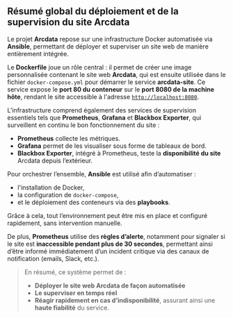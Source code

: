##  Résumé global du déploiement et de la supervision du site Arcdata

Le projet **Arcdata** repose sur une infrastructure Docker automatisée via **Ansible**, permettant de déployer et superviser un site web de manière entièrement intégrée.

Le **Dockerfile** joue un rôle central : il permet de créer une image personnalisée contenant le site web **Arcdata**, qui est ensuite utilisée dans le fichier `docker-compose.yml` pour démarrer le service **arcdata-site**. Ce service expose le **port 80 du conteneur** sur le **port 8080 de la machine hôte**, rendant le site accessible à l'adresse [`http://localhost:8080`](http://localhost:8080).

L’infrastructure comprend également des services de supervision essentiels tels que **Prometheus**, **Grafana** et **Blackbox Exporter**, qui surveillent en continu le bon fonctionnement du site :

-  **Prometheus** collecte les métriques.
-  **Grafana** permet de les visualiser sous forme de tableaux de bord.
-  **Blackbox Exporter**, intégré à Prometheus, teste la **disponibilité du site** Arcdata depuis l’extérieur.

Pour orchestrer l’ensemble, **Ansible** est utilisé afin d’automatiser :
- l'installation de Docker,
- la configuration de `docker-compose`,
- et le déploiement des conteneurs via des **playbooks**.

Grâce à cela, tout l’environnement peut être mis en place et configuré rapidement, sans intervention manuelle.

De plus, **Prometheus** utilise des **règles d’alerte**, notamment pour signaler si le site est **inaccessible pendant plus de 30 secondes**, permettant ainsi d’être informé immédiatement d’un incident critique via des canaux de notification (emails, Slack, etc.).

>  En résumé, ce système permet de :
> - **Déployer le site web Arcdata de façon automatisée**
> - **Le superviser en temps réel**
> - **Réagir rapidement en cas d’indisponibilité**, assurant ainsi une **haute fiabilité** du service.
